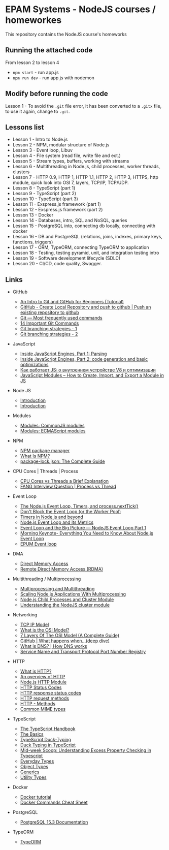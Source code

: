 # EPAM Systems - NodeJS courses / homeworkes

This repository contains the NodeJS course's homeworks

## Running the attached code

From lesson 2 to lesson 4
- `npm start` - run app.js
- `npm run dev` - run app.js with nodemon


## Modify before running the code

Lesson 1 - To avoid the `.git` file error, it has been converted to a `.gitx` file, to use it again, change to `.git`.

## Lessons list
- Lesson 1 - Intro to Node.js
- Lesson 2 - NPM, modular structure of Node.js
- Lesson 3 - Event loop, Libuv
- Lesson 4 - File system (read file, write file and ect.)
- Lesson 5 - Stream types, buffers, working with streams
- Lesson 6 - Multithreading in Node.js, child processes, worker threads, clusters
- Lesson 7 - HTTP 0.9, HTTP 1, HTTP 1.1, HTTP 2, HTTP 3, HTTPS, http module, quick look into OSI 7, layers, TCP/IP, TCP/UDP.
- Lesson 8 - TypeScript (part 1)
- Lesson 9 - TypeScript (part 2)
- Lesson 10 - TypeScript (part 3)
- Lesson 11 - Exspress.js framework (part 1)
- Lesson 12 - Exspress.js framework (part 2)
- Lesson 13 - Docker
- Lesson 14 - Databases, intro, SQL and NoSQL, queries
- Lesson 15 - PostgreSQL into, connecting db locally, connecting with docker
- Lesson 16 - DB and PostgreSQL (relations, joins, indexes, primary keys, functions, triggers)
- Lesson 17 - ORM, TypeORM, connecting TypeORM to application
- Lesson 18 - Testing, testing pyramid, unit, and integration testing intro
- Lesson 19 - Software development lifecycle (SDLC)
- Lesson 20 - CI/CD, code quality, Swagger.

## Links
- GitHub
    - [An Intro to Git and GitHub for Beginners (Tutorial)](https://product.hubspot.com/blog/git-and-github-tutorial-for-beginners)
    - [GitHub - Create Local Repository and push to github | Push an existing repository to github](https://www.youtube.com/watch?v=vbQ2bYHxxEA)
    - [Git — Most frequently used commands](https://medium.com/analytics-vidhya/git-most-frequently-used-commands-9df9f200c235)
    - [14 Important Git Commands](https://medium.com/javarevisited/14-important-git-commands-fbdc87358b18)
    - [Git branching strategies - 1](https://www.flagship.io/git-branching-strategies/)
    - [Git branching strategies - 2](https://rewind.com/blog/git-branching-strategies-explained/)

- JavaScript
    - [Inside JavaScript Engines, Part 1: Parsing](https://medium.com/@yanguly/inside-javascript-engines-part-1-parsing-c519d75833d7)
    - [Inside JavaScript Engines, Part 2: code generation and basic optimizations](https://medium.com/@yanguly/inside-javascript-engines-part-2-code-generation-and-basic-optimizations-952bed02db62)
    - [Как работает JS: о внутреннем устройстве V8 и оптимизации](https://habr.com/ru/companies/ruvds/articles/337460/)
    - [JavaScript Modules – How to Create, Import, and Export a Module in JS](https://www.freecodecamp.org/news/javascript-modules/)

- Node JS
    - [Introduction](https://www.tutorialspoint.com/nodejs/nodejs_introduction.htm)
    - [Introduction](https://www.geeksforgeeks.org/introduction-to-node-js/)

- Modules
    - [Modules: CommonJS modules](https://nodejs.org/api/modules.html#modules-commonjs-modules)
    - [Modules: ECMAScript modules](https://nodejs.org/api/esm.html#modules-ecmascript-modules)

- NPM
    - [NPM package manager](https://nodejs.dev/en/learn/an-introduction-to-the-npm-package-manager/)
    - [What Is NPM?](https://medium.com/swlh/what-is-npm-a-simple-english-guide-to-truly-understanding-the-node-package-manager-41e82f6c5515)
    - [package-lock.json: The Complete Guide](https://medium.com/helpshift-engineering/package-lock-json-the-complete-guide-2ae40175ebdd)

- CPU Cores | Threads | Process
    - [CPU Cores vs Threads a Brief Explanation](https://www.serverbasket.com/help/cpu-cores-vs-threads/)
    - [FANG Interview Question | Process vs Thread](https://www.youtube.com/watch?v=4rLW7zg21gI)
    
- Event Loop
    - [The Node.js Event Loop, Timers, and process.nextTick()](https://nodejs.org/en/docs/guides/event-loop-timers-and-nexttick)
    - [Don't Block the Event Loop (or the Worker Pool)](https://nodejs.org/en/docs/guides/dont-block-the-event-loop)
    - [Timers in Node.js and beyond](https://nodejs.org/en/docs/guides/timers-in-node)
    - [Node.js Event Loop and its Metrics](https://www.dynatrace.com/news/blog/all-you-need-to-know-to-really-understand-the-node-js-event-loop-and-its-metrics/)
    - [Event Loop and the Big Picture — NodeJS Event Loop Part 1](https://blog.insiderattack.net/event-loop-and-the-big-picture-nodejs-event-loop-part-1-1cb67a182810)
    - [Morning Keynote- Everything You Need to Know About Node.js Event Loop](https://www.youtube.com/watch?v=PNa9OMajw9w)
    - [EPUM Event loop](https://youtu.be/7f787SsgknA)

- DMA
    - [Direct Memory Access](https://www.techopedia.com/definition/2767/direct-memory-access-dma)
    - [Remote Direct Memory Access (RDMA)](https://www.techtarget.com/searchstorage/definition/Remote-Direct-Memory-Access)

- Multithreading / Multiprocessing
    - [Multiprocessing and Multithreading](https://www.baeldung.com/cs/multiprocessing-multithreading)
    - [Scaling Node.js Applications With Multiprocessing](https://betterprogramming.pub/scaling-node-js-applications-with-multiprocessing-b0c25511832a)
    - [Node.js Child Processes and Cluster Module](https://voskan.host/2023/03/30/node-js-child-processes-and-cluster-module/)
    - [Understanding the NodeJS cluster module](https://leanpub.com/thenodejsclustermodule/read)

- Networking
    - [TCP IP Model](https://www.interviewbit.com/blog/tcp-ip-model/)
    - [What is the OSI Model?](https://www.cloudflare.com/learning/ddos/glossary/open-systems-interconnection-model-osi/)
    - [7 Layers Of The OSI Model (A Complete Guide)](https://www.softwaretestinghelp.com/osi-model-layers/)
    - [GitHub | What happens when...(deep dive)](https://github.com/alex/what-happens-when )
    - [What is DNS? | How DNS works](https://www.cloudflare.com/en-gb/learning/dns/what-is-dns/)
    - [Service Name and Transport Protocol Port Number Registry](https://www.iana.org/assignments/service-names-port-numbers/service-names-port-numbers.xhtml)

- HTTP
    - [What is HTTP?](https://www.cloudflare.com/en-gb/learning/ddos/glossary/hypertext-transfer-protocol-http/)
    - [An overview of HTTP](https://developer.mozilla.org/en-US/docs/Web/HTTP/Overview)
    - [Node.js HTTP Module](https://www.w3schools.com/nodejs/nodejs_http.asp)
    - [HTTP Status Codes](https://moz.com/learn/seo/http-status-codes)
    - [HTTP response status codes](https://developer.mozilla.org/en-US/docs/Web/HTTP/Status)
    - [HTTP request methods](https://developer.mozilla.org/en-US/docs/Web/HTTP/Methods)
    - [HTTP - Methods](https://www.tutorialspoint.com/http/http_methods.htm)
    - [Common MIME types](https://developer.mozilla.org/en-US/docs/Web/HTTP/Basics_of_HTTP/MIME_types/Common_types)
    
- TypeScript
    - [The TypeScript Handbook](https://www.typescriptlang.org/docs/handbook/intro.html)
    - [The Basics](https://www.typescriptlang.org/docs/handbook/2/basic-types.html)
    - [TypeScript Duck-Typing](https://www.javatpoint.com/typescript-duck-typing)
    - [Duck Typing in TypeScript](https://www.tutorialspoint.com/duck-typing-in-typescript)
    - [Mid-week Scoop: Understanding Excess Property Checking in Typescript](https://www.allthingstypescript.dev/p/mid-week-scoop-understanding-excess/comments#:~:text=Excess%20property%20checking%20is%20when,type%20annotation%20for%20the%20object.)
    - [Everyday Types](https://www.typescriptlang.org/docs/handbook/2/everyday-types.html)
    - [Object Types](https://www.typescriptlang.org/docs/handbook/2/objects.html)
    - [Generics](https://www.typescriptlang.org/docs/handbook/2/generics.html)
    - [Utility Types](https://www.typescriptlang.org/docs/handbook/utility-types.html)

- Docker
    - [Docker tutorial](https://docs.docker.com/get-started/)
    - [Docker Commands Cheat Sheet](https://phoenixnap.com/kb/docker-commands-cheat-sheet)

- PostgreSQL
    - [PostgreSQL 15.3 Documentation](https://www.postgresql.org/docs/current/)

- TypeORM
    - [TypeORM](https://typeorm.io/)

